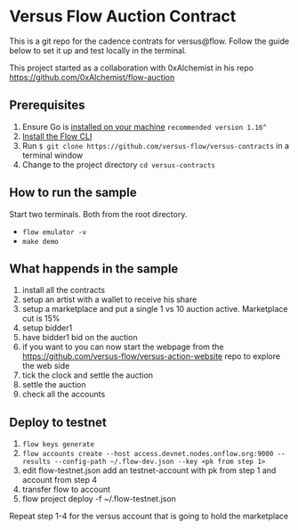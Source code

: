 # Versus Flow Auction Contract

This is a git repo for the cadence contrats for versus@flow. Follow the guide below to set it up and test locally in the terminal.

This project started as a collaboration with 0xAlchemist in his repo https://github.com/0xAlchemist/flow-auction

## Prerequisites

1. Ensure Go is [installed on your machine](https://golang.org/dl/) `recommended version 1.16^`
2. [Install the Flow CLI](https://docs.onflow.org/docs/cli) 
3. Run `$ git clone https://github.com/versus-flow/versus-contracts` in a terminal window
4. Change to the project directory `cd versus-contracts`

## How to run the sample

Start two terminals. Both from the root directory.
 - `flow emulator -v`
- `make demo`

## What happends in the sample

1. install all the contracts
2. setup an artist with a wallet to receive his share
2. setup a marketplace and put a single 1 vs 10 auction active. Marketplace cut is 15%
3. setup bidder1 
4. have bidder1 bid on the auction
5. if you want to you can now start the webpage from the https://github.com/versus-flow/versus-action-website repo to explore the web side 
6. tick the clock and settle the auction
7. settle the auction
8. check all the accounts


## Deploy to testnet

 1. `flow keys generate`
 2. `flow accounts create --host access.devnet.nodes.onflow.org:9000 --results --config-path ~/.flow-dev.json --key <pk from step 1>`
 3. edit flow-testnet.json add an testnet-account with pk from step 1 and account from step 4
 4. transfer flow to account
 5. flow project deploy -f ~/.flow-testnet.json

 Repeat step 1-4 for the versus account that is going to hold the marketplace


